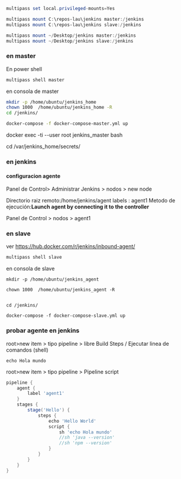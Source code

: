 

```powershell
multipass set local.privileged-mounts=Yes

multipass mount C:\repos-lau\jenkins master:/jenkins
multipass mount C:\repos-lau\jenkins slave:/jenkins

multipass mount ~/Desktop/jenkins master:/jenkins
multipass mount ~/Desktop/jenkins slave:/jenkins
```

### en master

En power shell

```powershell
multipass shell master
```

en consola de master

```sh
mkdir -p /home/ubuntu/jenkins_home
chown 1000  /home/ubuntu/jenkins_home -R
cd /jenkins/

docker-compose -f docker-compose-master.yml up 
```

 docker exec -ti --user root  jenkins_master bash

 cd /var/jenkins_home/secrets/



### en jenkins

#### configuracion agente

Panel de Control> Administrar Jenkins > nodos > new node

Directorio raiz remoto:/home/jenkins/agent
labels  : agent1
Metodo de ejecución:**Launch agent by connecting it to the controller**


Panel de Control > nodos > agent1


### en slave
ver 
https://hub.docker.com/r/jenkins/inbound-agent/ 


```powershell
multipass shell slave
```

en consola de slave

```
mkdir -p /home/ubuntu/jenkins_agent

chown 1000  /home/ubuntu/jenkins_agent -R


cd /jenkins/

docker-compose -f docker-compose-slave.yml up 
```



### probar agente en jenkins

root>new item > tipo pipeline > libre
Build Steps / Ejecutar linea de comandos (shell)
```shell
echo Hola mundo
```

root>new item > tipo pipeline > Pipeline script





```groovy
pipeline {
    agent {
        label 'agent1'
    }
    stages {
        stage('Hello') {
            steps {
                echo 'Hello World'
               	script {
                    sh 'echo Hola mundo'
                    //sh 'java --version'
                    //sh 'npm --version'
                }
            }
        }
	}
}
```




